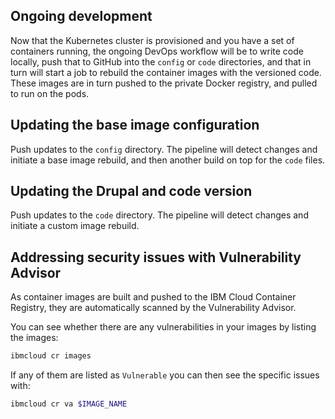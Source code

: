 ## Ongoing development
Now that the Kubernetes cluster is provisioned and you have a set of containers running, the ongoing DevOps workflow will be to write code locally, push that to GitHub into the `config` or `code` directories, and that in turn will start a job to rebuild the container images with the versioned code. These images are in turn pushed to the private Docker registry, and pulled to run on the pods.

## Updating the base image configuration
Push updates to the `config` directory. The pipeline will detect changes and initiate a base image rebuild, and then another build on top for the `code` files.

## Updating the Drupal and code version
Push updates to the `code` directory. The pipeline will detect changes and initiate a custom image rebuild.

## Addressing security issues with Vulnerability Advisor
As container images are built and pushed to the IBM Cloud Container Registry, they are automatically scanned by the Vulnerability Advisor.

You can see whether there are any vulnerabilities in your images by listing the images:
```bash
ibmcloud cr images
```

If any of them are listed as `Vulnerable` you can then see the specific issues with:

```bash
ibmcloud cr va $IMAGE_NAME
```
